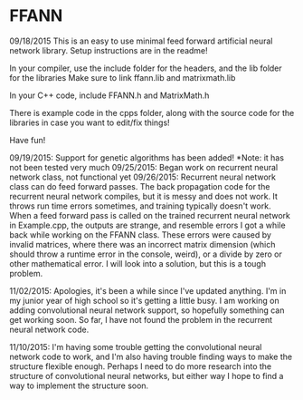 # FFANN
09/18/2015
This is an easy to use minimal feed forward artificial neural network library. Setup instructions are in the readme!

In your compiler, use the include folder for the headers, and the lib folder for the libraries
Make sure to link ffann.lib and matrixmath.lib

In your C++ code, include FFANN.h and MatrixMath.h

There is example code in the cpps folder, along with the source code for the libraries in case you want to edit/fix things!

Have fun!

09/19/2015: Support for genetic algorithms has been added! *Note: it has not been tested very much
09/25/2015: Began work on recurrent neural network class, not functional yet
09/26/2015: Recurrent neural network class can do feed forward passes. The back propagation code for the recurrent neural network compiles, but it is messy and does not work. It throws run time errors sometimes, and training typically doesn't work. When a feed forward pass is called on the trained recurrent neural network in Example.cpp, the outputs are strange, and resemble errors I got a while back while working on the FFANN class. These errors were caused by invalid matrices, where there was an incorrect matrix dimension (which should throw a runtime error in the console, weird), or a divide by zero or other mathematical error. I will look into a solution, but this is a tough problem.

11/02/2015: Apologies, it's been a while since I've updated anything. I'm in my junior year of high school so it's getting a little busy. I am working on adding convolutional neural network support, so hopefully something can get working soon. So far, I have not found the problem in the recurrent neural network code.

11/10/2015: I'm having some trouble getting the convolutional neural network code to work, and I'm also having trouble finding ways to make the structure flexible enough. Perhaps I need to do more research into the structure of convolutional neural networks, but either way I hope to find a way to implement the structure soon.
